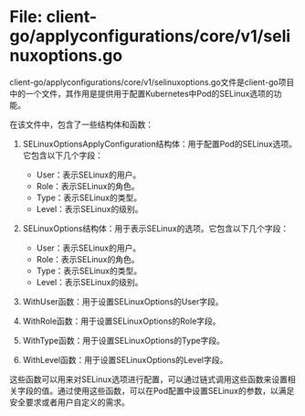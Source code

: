 # File: client-go/applyconfigurations/core/v1/selinuxoptions.go

client-go/applyconfigurations/core/v1/selinuxoptions.go文件是client-go项目中的一个文件，其作用是提供用于配置Kubernetes中Pod的SELinux选项的功能。

在该文件中，包含了一些结构体和函数：

1. SELinuxOptionsApplyConfiguration结构体：用于配置Pod的SELinux选项。它包含以下几个字段：
   - User：表示SELinux的用户。
   - Role：表示SELinux的角色。
   - Type：表示SELinux的类型。
   - Level：表示SELinux的级别。

2. SELinuxOptions结构体：用于表示SELinux的选项。它包含以下几个字段：
   - User：表示SELinux的用户。
   - Role：表示SELinux的角色。
   - Type：表示SELinux的类型。
   - Level：表示SELinux的级别。

3. WithUser函数：用于设置SELinuxOptions的User字段。

4. WithRole函数：用于设置SELinuxOptions的Role字段。

5. WithType函数：用于设置SELinuxOptions的Type字段。

6. WithLevel函数：用于设置SELinuxOptions的Level字段。

这些函数可以用来对SELinux选项进行配置，可以通过链式调用这些函数来设置相关字段的值。通过使用这些函数，可以在Pod配置中设置SELinux的参数，以满足安全要求或者用户自定义的需求。

